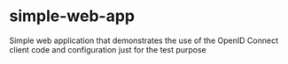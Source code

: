 simple-web-app
==============

Simple web application that demonstrates the use of the OpenID Connect client code and configuration
just for the test purpose

